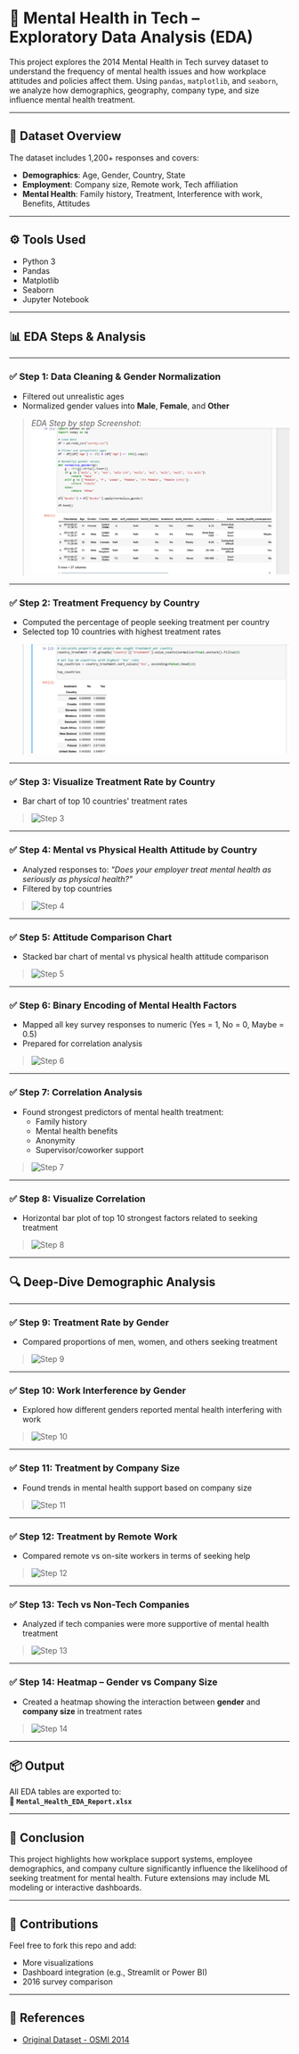 # 🧠 Mental Health in Tech – Exploratory Data Analysis (EDA)

This project explores the 2014 Mental Health in Tech survey dataset to understand the frequency of mental health issues and how workplace attitudes and policies affect them. Using `pandas`, `matplotlib`, and `seaborn`, we analyze how demographics, geography, company type, and size influence mental health treatment.

---

## 📁 Dataset Overview

The dataset includes 1,200+ responses and covers:

- **Demographics**: Age, Gender, Country, State
- **Employment**: Company size, Remote work, Tech affiliation
- **Mental Health**: Family history, Treatment, Interference with work, Benefits, Attitudes

---

## ⚙️ Tools Used
- Python 3
- Pandas
- Matplotlib
- Seaborn
- Jupyter Notebook

---

## 📊 EDA Steps & Analysis

---

### ✅ Step 1: Data Cleaning & Gender Normalization

- Filtered out unrealistic ages
- Normalized gender values into **Male**, **Female**, and **Other**

> _EDA Step by step  Screenshot_:  
> ![Step 1](https://github.com/TanmaySingh007/Mental-Health-EDA/blob/80974f827baea038ae0ad5e676090667eece0359/1.png)

---

### ✅ Step 2: Treatment Frequency by Country

- Computed the percentage of people seeking treatment per country
- Selected top 10 countries with highest treatment rates

 
> ![Step 2](https://github.com/TanmaySingh007/Mental-Health-EDA/blob/9dbf6e5e9446fc6628cc6ea9988be4daeaa4aea6/2.png)

---

### ✅ Step 3: Visualize Treatment Rate by Country

- Bar chart of top 10 countries' treatment rates


> ![Step 3](screenshots/step3_country_bar.png)

---

### ✅ Step 4: Mental vs Physical Health Attitude by Country

- Analyzed responses to: _"Does your employer treat mental health as seriously as physical health?"_
- Filtered by top countries


> ![Step 4](screenshots/step4_attitudes.png)

---

### ✅ Step 5: Attitude Comparison Chart

- Stacked bar chart of mental vs physical health attitude comparison
  
> ![Step 5](screenshots/step5_attitude_chart.png)

---

### ✅ Step 6: Binary Encoding of Mental Health Factors

- Mapped all key survey responses to numeric (Yes = 1, No = 0, Maybe = 0.5)
- Prepared for correlation analysis

 
> ![Step 6](screenshots/step6_binary_map.png)

---

### ✅ Step 7: Correlation Analysis

- Found strongest predictors of mental health treatment:
  - Family history
  - Mental health benefits
  - Anonymity
  - Supervisor/coworker support
 
> ![Step 7](screenshots/step7_correlations.png)

---

### ✅ Step 8: Visualize Correlation

- Horizontal bar plot of top 10 strongest factors related to seeking treatment

 
> ![Step 8](screenshots/step8_corr_plot.png)

---

## 🔍 Deep-Dive Demographic Analysis

---

### ✅ Step 9: Treatment Rate by Gender

- Compared proportions of men, women, and others seeking treatment

> ![Step 9](screenshots/step9_gender.png)

---

### ✅ Step 10: Work Interference by Gender

- Explored how different genders reported mental health interfering with work

> ![Step 10](screenshots/step10_work_interfere.png)

---

### ✅ Step 11: Treatment by Company Size

- Found trends in mental health support based on company size

  
> ![Step 11](screenshots/step11_company_size.png)

---

### ✅ Step 12: Treatment by Remote Work

- Compared remote vs on-site workers in terms of seeking help


> ![Step 12](screenshots/step12_remote.png)

---

### ✅ Step 13: Tech vs Non-Tech Companies

- Analyzed if tech companies were more supportive of mental health treatment

 
> ![Step 13](screenshots/step13_tech_nontech.png)

---

### ✅ Step 14: Heatmap – Gender vs Company Size

- Created a heatmap showing the interaction between **gender** and **company size** in treatment rates
  
> ![Step 14](screenshots/step14_heatmap.png)

---

## 📦 Output

All EDA tables are exported to:  
**📄 `Mental_Health_EDA_Report.xlsx`**

---

## 📝 Conclusion

This project highlights how workplace support systems, employee demographics, and company culture significantly influence the likelihood of seeking treatment for mental health. Future extensions may include ML modeling or interactive dashboards.

---

## 🙌 Contributions

Feel free to fork this repo and add:
- More visualizations
- Dashboard integration (e.g., Streamlit or Power BI)
- 2016 survey comparison

---

## 📎 References

- [Original Dataset - OSMI 2014](https://osmihelp.org/research)
